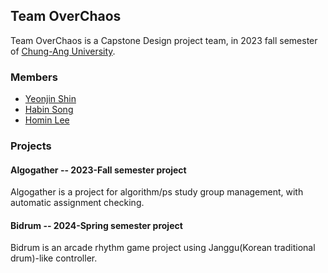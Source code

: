 ## Team OverChaos
Team OverChaos is a Capstone Design project team, in 2023 fall semester of [Chung-Ang University](https://www.cau.ac.kr).

### Members
- [Yeonjin Shin](https://github.com/litehell)
- [Habin Song](https://github.com/boulce)
- [Homin Lee](https://github.com/firekann)

### Projects
#### Algogather -- 2023-Fall semester project
Algogather is a project for algorithm/ps study group management, with automatic assignment checking.

#### Bidrum -- 2024-Spring semester project
Bidrum is an arcade rhythm game project using Janggu(Korean traditional drum)-like controller.
